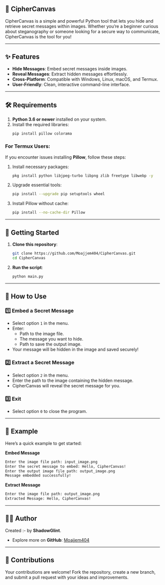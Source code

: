 ## 🌟 **CipherCanvas**  

CipherCanvas is a simple and powerful Python tool that lets you hide and retrieve secret messages within images. Whether you’re a beginner curious about steganography or someone looking for a secure way to communicate, CipherCanvas is the tool for you!  

---

## ✨ Features  
- **Hide Messages**: Embed secret messages inside images.  
- **Reveal Messages**: Extract hidden messages effortlessly.  
- **Cross-Platform**: Compatible with Windows, Linux, macOS, and Termux.  
- **User-Friendly**: Clean, interactive command-line interface.  

---

## 🛠️ Requirements  

1. **Python 3.6 or newer** installed on your system.  
2. Install the required libraries:  
   ```bash
   pip install pillow colorama
   ```  

### For Termux Users:  
If you encounter issues installing **Pillow**, follow these steps:  
1. Install necessary packages:  
   ```bash
   pkg install python libjpeg-turbo libpng zlib freetype libwebp -y
   ```  

2. Upgrade essential tools:  
   ```bash
   pip install --upgrade pip setuptools wheel
   ```  

3. Install Pillow without cache:  
   ```bash
   pip install --no-cache-dir Pillow
   ```  

--- 


## 🚀 Getting Started  

1. **Clone this repository**:  
   ```bash
   git clone https://github.com/Moajjem404/CipherCanvas.git
   cd CipherCanvas
   ```  

2. **Run the script**:  
   ```bash
   python main.py
   ```  

---

## 📖 How to Use  

### 1️⃣ Embed a Secret Message  
- Select option `1` in the menu.  
- Enter:  
  - Path to the image file.  
  - The message you want to hide.  
  - Path to save the output image.  
- Your message will be hidden in the image and saved securely!  

### 2️⃣ Extract a Secret Message  
- Select option `2` in the menu.  
- Enter the path to the image containing the hidden message.  
- CipherCanvas will reveal the secret message for you.  

### 3️⃣ Exit  
- Select option `0` to close the program.  

---

## 📄 Example  

Here’s a quick example to get started:  

**Embed Message**  
```bash  
Enter the image file path: input_image.png  
Enter the secret message to embed: Hello, CipherCanvas!  
Enter the output image file path: output_image.png  
Message embedded successfully!  
```  

**Extract Message**  
```bash  
Enter the image file path: output_image.png  
Extracted Message: Hello, CipherCanvas!  
```  

---

## 👨‍💻 Author  

Created :- by **ShadowGlint**.  
- Explore more on **GitHub**: [Moajjem404](https://github.com/Moajjem404)  

---

## 🌟 Contributions  

Your contributions are welcome! Fork the repository, create a new branch, and submit a pull request with your ideas and improvements.  



